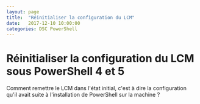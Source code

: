 ```yaml
---
layout: page
title:  "Réinitialiser la configuration du LCM"
date:   2017-12-10 10:00:00
categories: DSC PowerShell
---
```

# Réinitialiser la configuration du LCM sous PowerShell 4 et 5

Comment remettre le LCM dans l'état initial, c'est à dire la configuration qu'il avait suite à l'installation de PowerShell sur la machine ?
